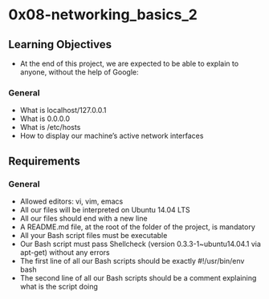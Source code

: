 # 0x08-networking_basics_2

## Learning Objectives
* At the end of this project, we are expected to be able to explain to anyone, without the help of Google:

### General
* What is localhost/127.0.0.1
* What is 0.0.0.0
* What is /etc/hosts
* How to display our machine’s active network interfaces

## Requirements
### General
* Allowed editors: vi, vim, emacs
* All our files will be interpreted on Ubuntu 14.04 LTS
* All our files should end with a new line
* A README.md file, at the root of the folder of the project, is mandatory
* All your Bash script files must be executable
* Our Bash script must pass Shellcheck (version 0.3.3-1~ubuntu14.04.1 via apt-get) without any errors
* The first line of all our Bash scripts should be exactly #!/usr/bin/env bash
* The second line of all our Bash scripts should be a comment explaining what is the script doing